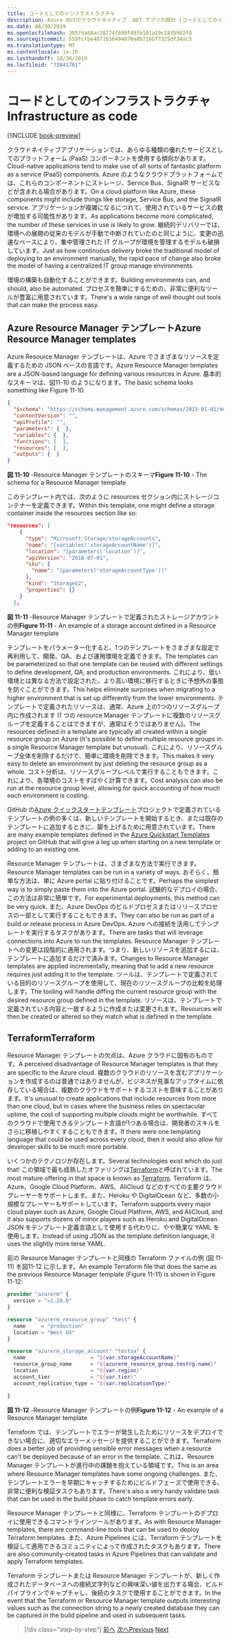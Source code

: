 ```yaml
---
title: コードとしてのインフラストラクチャ
description: Azure 向けのクラウドネイティブ .NET アプリの設計 |コードとしてのインフラストラクチャ
ms.date: 06/30/2019
ms.openlocfilehash: 3957da68ac28774f899f49fb181a29c2435902f8
ms.sourcegitcommit: 559fcfbe4871636494870a8b716bf7325df34ac5
ms.translationtype: MT
ms.contentlocale: ja-JP
ms.lasthandoff: 10/30/2019
ms.locfileid: "73841781"
---
```

# <a name="infrastructure-as-code"></a><span data-ttu-id="c0ab8-103">コードとしてのインフラストラクチャ</span><span class="sxs-lookup"><span data-stu-id="c0ab8-103">Infrastructure as code</span></span>

[!INCLUDE [book-preview](../../../includes/book-preview.md)]

<span data-ttu-id="c0ab8-104">クラウドネイティブアプリケーションでは、あらゆる種類の優れたサービスとしてのプラットフォーム (PaaS) コンポーネントを使用する傾向があります。</span><span class="sxs-lookup"><span data-stu-id="c0ab8-104">Cloud-native applications tend to make use of all sorts of fantastic platform as a service (PaaS) components.</span></span> <span data-ttu-id="c0ab8-105">Azure のようなクラウドプラットフォームでは、これらのコンポーネントにストレージ、Service Bus、SignalR サービスなどが含まれる場合があります。</span><span class="sxs-lookup"><span data-stu-id="c0ab8-105">On a cloud platform like Azure, these components might include things like storage, Service Bus, and the SignalR service.</span></span> <span data-ttu-id="c0ab8-106">アプリケーションが複雑になるにつれて、使用されているサービスの数が増加する可能性があります。</span><span class="sxs-lookup"><span data-stu-id="c0ab8-106">As applications become more complicated, the number of these services in use is likely to grow.</span></span> <span data-ttu-id="c0ab8-107">継続的デリバリーでは、環境への展開の従来のモデルが手動で中断されていたのと同じように、変更の迅速なペースにより、集中管理された IT グループが環境を管理するモデルも破損しています。</span><span class="sxs-lookup"><span data-stu-id="c0ab8-107">Just as how continuous delivery broke the traditional model of deploying to an environment manually, the rapid pace of change also broke the model of having a centralized IT group manage environments.</span></span>

<span data-ttu-id="c0ab8-108">環境の構築も自動化することができます。</span><span class="sxs-lookup"><span data-stu-id="c0ab8-108">Building environments can, and should, also be automated.</span></span> <span data-ttu-id="c0ab8-109">プロセスを簡単にするための、非常に便利なツールが豊富に用意されています。</span><span class="sxs-lookup"><span data-stu-id="c0ab8-109">There's a wide range of well thought out tools that can make the process easy.</span></span>

## <a name="azure-resource-manager-templates"></a><span data-ttu-id="c0ab8-110">Azure Resource Manager テンプレート</span><span class="sxs-lookup"><span data-stu-id="c0ab8-110">Azure Resource Manager templates</span></span>

<span data-ttu-id="c0ab8-111">Azure Resource Manager テンプレートは、Azure でさまざまなリソースを定義するための JSON ベースの言語です。</span><span class="sxs-lookup"><span data-stu-id="c0ab8-111">Azure Resource Manager templates are a JSON-based language for defining various resources in Azure.</span></span> <span data-ttu-id="c0ab8-112">基本的なスキーマは、図11-10 のようになります。</span><span class="sxs-lookup"><span data-stu-id="c0ab8-112">The basic schema looks something like Figure 11-10.</span></span>

```json
{
  "$schema": "https://schema.management.azure.com/schemas/2015-01-01/deploymentTemplate.json#",
  "contentVersion": "",
  "apiProfile": "",
  "parameters": {  },
  "variables": {  },
  "functions": [  ],
  "resources": [  ],
  "outputs": {  }
}
```

<span data-ttu-id="c0ab8-113">**図 11-10** -Resource Manager テンプレートのスキーマ</span><span class="sxs-lookup"><span data-stu-id="c0ab8-113">**Figure 11-10** - The schema for a Resource Manager template</span></span>

<span data-ttu-id="c0ab8-114">このテンプレート内では、次のように resources セクション内にストレージコンテナーを定義できます。</span><span class="sxs-lookup"><span data-stu-id="c0ab8-114">Within this template, one might define a storage container inside the resources section like so:</span></span>

```json
"resources": [
    {
      "type": "Microsoft.Storage/storageAccounts",
      "name": "[variables('storageAccountName')]",
      "location": "[parameters('location')]",
      "apiVersion": "2018-07-01",
      "sku": {
        "name": "[parameters('storageAccountType')]"
      },
      "kind": "StorageV2",
      "properties": {}
    }
  ],
```

<span data-ttu-id="c0ab8-115">**図 11-11** -Resource Manager テンプレートで定義されたストレージアカウントの例</span><span class="sxs-lookup"><span data-stu-id="c0ab8-115">**Figure 11-11** - An example of a storage account defined in a Resource Manager template</span></span>

<span data-ttu-id="c0ab8-116">テンプレートをパラメーター化すると、1つのテンプレートをさまざまな設定で再利用して、開発、QA、および運用環境を定義できます。</span><span class="sxs-lookup"><span data-stu-id="c0ab8-116">The templates can be parameterized so that one template can be reused with different settings to define development, QA, and production environments.</span></span> <span data-ttu-id="c0ab8-117">これにより、低い環境とは異なる方法で設定された、より高い環境に移行するときに予想外の事態を防ぐことができます。</span><span class="sxs-lookup"><span data-stu-id="c0ab8-117">This helps eliminate surprises when migrating to a higher environment that is set up differently from the lower environments.</span></span> <span data-ttu-id="c0ab8-118">テンプレートで定義されたリソースは、通常、Azure 上の1つのリソースグループ内に作成されます (1 つの resource Manager テンプレートに複数のリソースグループを定義することはできますが、通常はそうではありません)。</span><span class="sxs-lookup"><span data-stu-id="c0ab8-118">The resources defined in a template are typically all created within a single resource group on Azure (it's possible to define multiple resource groups in a single Resource Manager template but unusual).</span></span> <span data-ttu-id="c0ab8-119">これにより、リソースグループ全体を削除するだけで、簡単に環境を削除できます。</span><span class="sxs-lookup"><span data-stu-id="c0ab8-119">This makes it very easy to delete an environment by just deleting the resource group as a whole.</span></span> <span data-ttu-id="c0ab8-120">コスト分析は、リソースグループレベルで実行することもできます。これにより、各環境のコストをすばやく計算できます。</span><span class="sxs-lookup"><span data-stu-id="c0ab8-120">Cost analysis can also be run at the resource group level, allowing for quick accounting of how much each environment is costing.</span></span>

<span data-ttu-id="c0ab8-121">GitHub の[Azure クイックスタートテンプレート](https://github.com/Azure/azure-quickstart-templates)プロジェクトで定義されているテンプレートの例の多くは、新しいテンプレートを開始するとき、または既存のテンプレートに追加するときに、脚を上げるために用意されています。</span><span class="sxs-lookup"><span data-stu-id="c0ab8-121">There are many example templates defined in the [Azure Quickstart Templates](https://github.com/Azure/azure-quickstart-templates) project on GitHub that will give a leg up when starting on a new template or adding to an existing one.</span></span>

<span data-ttu-id="c0ab8-122">Resource Manager テンプレートは、さまざまな方法で実行できます。</span><span class="sxs-lookup"><span data-stu-id="c0ab8-122">Resource Manager templates can be run in a variety of ways.</span></span> <span data-ttu-id="c0ab8-123">おそらく、簡単な方法は、単に Azure portal に貼り付けることです。</span><span class="sxs-lookup"><span data-stu-id="c0ab8-123">Perhaps the simplest way is to simply paste them into the Azure portal.</span></span> <span data-ttu-id="c0ab8-124">試験的なデプロイの場合、この方法は非常に簡単です。</span><span class="sxs-lookup"><span data-stu-id="c0ab8-124">For experimental deployments, this method can be very quick.</span></span> <span data-ttu-id="c0ab8-125">また、Azure DevOps のビルドプロセスまたはリリースプロセスの一部として実行することもできます。</span><span class="sxs-lookup"><span data-stu-id="c0ab8-125">They can also be run as part of a build or release process in Azure DevOps.</span></span> <span data-ttu-id="c0ab8-126">Azure への接続を活用してテンプレートを実行するタスクがあります。</span><span class="sxs-lookup"><span data-stu-id="c0ab8-126">There are tasks that will leverage connections into Azure to run the templates.</span></span> <span data-ttu-id="c0ab8-127">Resource Manager テンプレートへの変更は段階的に適用されます。つまり、新しいリソースを追加するには、テンプレートに追加するだけで済みます。</span><span class="sxs-lookup"><span data-stu-id="c0ab8-127">Changes to Resource Manager templates are applied incrementally, meaning that to add a new resource requires just adding it to the template.</span></span> <span data-ttu-id="c0ab8-128">ツールは、テンプレートで定義されている目的のリソースグループを使用して、現在のリソースグループの比較を処理します。</span><span class="sxs-lookup"><span data-stu-id="c0ab8-128">The tooling will handle diffing the current resource group with the desired resource group defined in the template.</span></span> <span data-ttu-id="c0ab8-129">リソースは、テンプレートで定義されている内容と一致するように作成または変更されます。</span><span class="sxs-lookup"><span data-stu-id="c0ab8-129">Resources will then be created or altered so they match what is defined in the template.</span></span>  

## <a name="terraform"></a><span data-ttu-id="c0ab8-130">Terraform</span><span class="sxs-lookup"><span data-stu-id="c0ab8-130">Terraform</span></span>

<span data-ttu-id="c0ab8-131">Resource Manager テンプレートの欠点は、Azure クラウドに固有のものです。</span><span class="sxs-lookup"><span data-stu-id="c0ab8-131">A perceived disadvantage of Resource Manager templates is that they are specific to the Azure cloud.</span></span> <span data-ttu-id="c0ab8-132">複数のクラウドのリソースを含むアプリケーションを作成するのは普通ではありませんが、ビジネスが見事なアップタイムに依存している場合は、複数のクラウドをサポートするコストを意味することがあります。</span><span class="sxs-lookup"><span data-stu-id="c0ab8-132">It's unusual to create applications that include resources from more than one cloud, but in cases where the business relies on spectacular uptime, the cost of supporting multiple clouds might be worthwhile.</span></span> <span data-ttu-id="c0ab8-133">すべてのクラウドで使用できるテンプレート言語が1つある場合は、開発者のスキルをさらに移植しやすくすることもできます。</span><span class="sxs-lookup"><span data-stu-id="c0ab8-133">If there were one templating language that could be used across every cloud, then it would also allow for developer skills to be much more portable.</span></span>

<span data-ttu-id="c0ab8-134">いくつかのテクノロジが存在します。</span><span class="sxs-lookup"><span data-stu-id="c0ab8-134">Several technologies exist which do just that!</span></span> <span data-ttu-id="c0ab8-135">この領域で最も成熟したオファリングは[Terraform](https://www.terraform.io/)と呼ばれています。</span><span class="sxs-lookup"><span data-stu-id="c0ab8-135">The most mature offering in that space is known as [Terraform](https://www.terraform.io/).</span></span> <span data-ttu-id="c0ab8-136">Terraform は、Azure、Google Cloud Platform、AWS、AliCloud などのすべての主要クラウドプレーヤーをサポートします。また、Heroku や DigitalOcean など、多数の小規模なプレーヤーもサポートしています。</span><span class="sxs-lookup"><span data-stu-id="c0ab8-136">Terraform supports every major cloud player such as Azure, Google Cloud Platform, AWS, and AliCloud, and it also supports dozens of minor players such as Heroku and DigitalOcean.</span></span> <span data-ttu-id="c0ab8-137">JSON をテンプレート定義言語として使用する代わりに、やや簡潔な YAML を使用します。</span><span class="sxs-lookup"><span data-stu-id="c0ab8-137">Instead of using JSON as the template definition language, it uses the slightly more terse YAML.</span></span>

<span data-ttu-id="c0ab8-138">前の Resource Manager テンプレートと同様の Terraform ファイルの例 (図 11-11) を図11-12 に示します。</span><span class="sxs-lookup"><span data-stu-id="c0ab8-138">An example Terraform file that does the same as the previous Resource Manager template (Figure 11-11) is shown in Figure 11-12:</span></span>

```terraform
provider "azurerm" {
  version = "=1.28.0"
}

resource "azurerm_resource_group" "test" {
  name     = "production"
  location = "West US"
}

resource "azurerm_storage_account" "testsa" {
  name                     = "${var.storageAccountName}"
  resource_group_name      = "${azurerm_resource_group.testrg.name}"
  location                 = "${var.region}"
  account_tier             = "${var.tier}"
  account_replication_type = "${var.replicationType}"

}
```

<span data-ttu-id="c0ab8-139">**図 11-12** -Resource Manager テンプレートの例</span><span class="sxs-lookup"><span data-stu-id="c0ab8-139">**Figure 11-12** - An example of a Resource Manager template</span></span>

<span data-ttu-id="c0ab8-140">Terraform では、テンプレートでエラーが発生したためにリソースをデプロイできない場合に、適切なエラーメッセージを提供することができます。</span><span class="sxs-lookup"><span data-stu-id="c0ab8-140">Terraform does a better job of providing sensible error messages when a resource can't be deployed because of an error in the template.</span></span> <span data-ttu-id="c0ab8-141">これは、Resource Manager テンプレートが進行中の課題を抱えている領域です。</span><span class="sxs-lookup"><span data-stu-id="c0ab8-141">This is an area where Resource Manager templates have some ongoing challenges.</span></span> <span data-ttu-id="c0ab8-142">また、テンプレートエラーを早期にキャッチするためにビルドフェーズで使用できる、非常に便利な検証タスクもあります。</span><span class="sxs-lookup"><span data-stu-id="c0ab8-142">There's also a very handy validate task that can be used in the build phase to catch template errors early.</span></span>

<span data-ttu-id="c0ab8-143">Resource Manager テンプレートと同様に、Terraform テンプレートのデプロイに使用できるコマンドラインツールがあります。</span><span class="sxs-lookup"><span data-stu-id="c0ab8-143">As with Resource Manager templates, there are command-line tools that can be used to deploy Terraform templates.</span></span> <span data-ttu-id="c0ab8-144">また、Azure Pipelines には、Terraform テンプレートを検証して適用できるコミュニティによって作成されたタスクもあります。</span><span class="sxs-lookup"><span data-stu-id="c0ab8-144">There are also community-created tasks in Azure Pipelines that can validate and apply Terraform templates.</span></span>

<span data-ttu-id="c0ab8-145">Terraform テンプレートまたは Resource Manager テンプレートが、新しく作成されたデータベースへの接続文字列などの興味深い値を出力する場合、ビルドパイプラインでキャプチャし、後続のタスクで使用することができます。</span><span class="sxs-lookup"><span data-stu-id="c0ab8-145">In the event that the Terraform or Resource Manager template outputs interesting values such as the connection string to a newly created database they can be captured in the build pipeline and used in subsequent tasks.</span></span>

>[!div class="step-by-step"]
><span data-ttu-id="c0ab8-146">[前へ](devops.md)
>[次へ](application-bundles.md)</span><span class="sxs-lookup"><span data-stu-id="c0ab8-146">[Previous](devops.md)
[Next](application-bundles.md)</span></span>
